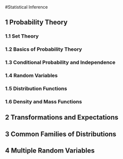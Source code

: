 #Statistical Inference

## 1 Probability Theory

### 1.1 Set Theory

### 1.2 Basics of Probability Theory

### 1.3 Conditional Probability and Independence

### 1.4 Random Variables

### 1.5 Distribution Functions

### 1.6 Density and Mass Functions

## 2 Transformations and Expectations

## 3 Common Families of Distributions

## 4 Multiple Random Variables